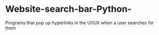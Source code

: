 # Website-search-bar-Python-
Programs that pop up hyperlinks in the UI/UX when a user searches for them 
